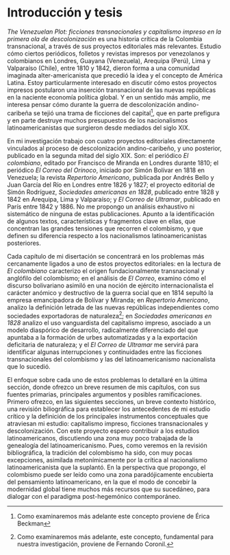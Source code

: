 # Introducción y tesis

_The Venezuelan Plot: ficciones transnacionales y capitalismo impreso en la primera ola de descolonización_ es una historia crítica de la Colombia transnacional, a través de sus proyectos editoriales más relevantes. Estudio cómo ciertos periódicos, folletos y revistas impresos por venezolanos y colombianos en Londres, Guayana (Venezuela), Arequipa (Perú), Lima y Valparaíso (Chile), entre 1810 y 1842, dieron forma a una comunidad imaginada alter-americanista que precedió la idea y el concepto de América Latina. Estoy particularmente interesado en discutir cómo estos proyectos impresos postularon una inserción transnacional de las nuevas repúblicas en la naciente economía política global. Y en un sentido más amplio, me interesa pensar cómo durante la guerra de descolonización andino-caribeña se tejió una trama de ficciones del capital[^1], que en parte prefigura y en parte destruye muchos presupuestos de los nacionalismos latinoamericanistas que surgieron desde mediados del siglo XIX.

En mi investigación trabajo con cuatro proyectos editoriales directamente vinculados al proceso de descolonización andino-caribeño, y uno posterior, publicado en la segunda mitad del siglo XIX. Son: el periódico _El colombiano_, editado por Francisco de Miranda en Londres durante 1810; el periódico _El Correo del Orinoco_, iniciado por Simón Bolívar en 1818 en Venezuela; la revista _Repertorio Americano_, publicada por Andrés Bello y Juan García del Río en Londres entre 1826 y 1827; el proyecto editorial de Simón Rodríguez, _Sociedades americanas en 1828_, publicado entre 1828 y 1842 en Arequipa, Lima y Valparaíso; y _El Correo de Ultramar_, publicado en París entre 1842 y 1886. No me propongo un análisis exhaustivo ni sistemático de ninguna de estas publicaciones. Apunto a la identificación de algunos textos, características y fragmentos clave en ellas, que concentran las grandes tensiones que recorren el colombismo, y que definen su diferencia respecto a los nacionalismos latinoamericanistas posteriores.

Cada capítulo de mi disertación se concentrará en los problemas más cercanamente ligados a uno de estos proyectos editoriales: en la lectura de  _El colombiano_ caracterizo el origen fundacionalmente transnacional y anglófilo del colombismo; en el análisis de _El Correo_, examino cómo el discurso bolivariano asimiló en una noción de ejército internacionalista el carácter anómico y destructivo de la guerra social que en 1814 sepultó la empresa emancipadora de Bolívar y Miranda; en _Repertorio Americano_,  analizo la definición letrada de las nuevas repúblicas independientes como sociedades exportadoras de naturaleza[^2];  en _Sociedades americanas en 1828_ analizo el uso vanguardista del capitalismo impreso, asociado a  un modelo diaspórico de desarrollo, radicalmente diferenciado del que apuntaba a la formación de urbes automatizadas y a la exportación deficitaria de naturaleza; y el _El Correo de Ultramar_ me servirá para identificar algunas interrupciones y continuidades entre las ficciones transnacionales del colombismo y las del latinoamericanismo nacionalista que lo sucedió. 

El enfoque sobre cada uno de estos problemas lo detallaré en la última sección, donde ofrezco un breve resumen de mis capítulos, con sus fuentes primarias, principales argumentos y posibles ramificaciones. Primero ofrezco, en las siguientes secciones, un breve contexto histórico, una revisión biliográfica para establecer los antecedentes de mi estudio crítico y la definición de los principales instrumentos conceptuales que atraviesan mi estudio: capitalismo impreso, ficciones transnacionales y descolonización.  Con este proyecto espero contribuir a los estudios latinoamericanos, discutiendo una zona muy poco trabajada de la genealogía del latinoamericanismo. Pues, como veremos en la revisión bibliográfica, la tradición del colombismo ha sido, con muy pocas excepciones, asimilada metonímicamente por la crítica al nacionalismo latinoamericanista que la suplantó. En la perspectiva que propongo, el colombismo puede ser leído como una zona paradójicamente encubierta del pensamiento latinoamericano, en la que el modo de concebir la modernidad global tiene muchos más recursos que su sucedáneo, para dialogar con el paradigma post-hegemónico contemporáneo.





[^1]: Como examinaremos más adelante este concepto proviene de Érica Beckman
[^2]: Como examinaremos más adelante, este concepto, fundamental para nuestra investigación, proviene de Fernando Coronil.
